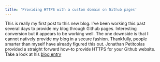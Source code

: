 ```yaml
---		
title: 'Providing HTTPS with a custom domain on Github pages'
---
```


This is really my first post to this new blog.  I've been working this past several days to provide my blog through Github pages.  Interesting conversion but it appears to be working well.  The one downside is that I cannot natively provide my blog in a secure fashion.  Thankfully, people smarter than myself have already figured this out.  Jonathan Petitcolas provided a straight forward how-to provide HTTPS for your Github website.  Take a look at his [blog entry](https://www.jonathan-petitcolas.com/2017/01/13/using-https-with-custom-domain-name-on-github-pages.html)